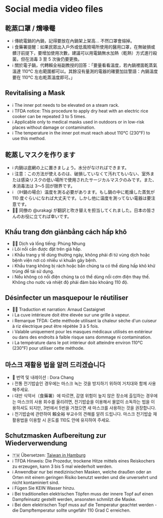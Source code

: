 # Social media video files

## 乾蒸口罩 / 熁喙罨

- ℹ️ 傳統電鍋的內鍋，記得要放在內鍋架上架高... 不然口罩會熔掉。
- ℹ️ 食藥署提醒：如果民眾出入戶外或低風險場所使用的醫用口罩，在無破損或髒汙前提下，要增加使用次數，建議可以用電鍋無水加熱（乾熱）方式進行殺菌，但在消毒 3 至 5 次後仍要更換。
- ℹ️ 關於電子鍋，代轉賴全裕副教授的回答：「要量看看溫度，若內鍋裡面乾蒸氣溫達 110℃ 左右範圍都可以。其餘沒有量測的電器的確要加註警語：內鍋溫度要在 110℃ 左右乾蒸溫度即可。」

## Revitalising a Mask

- ℹ️ The inner pot needs to be elevated on a steam rack.
- ℹ️ TFDA notice: This procedure to apply dry heat with an electric rice cooker can be repeated 3 to 5 times.
- ℹ️ Applicable only to medical masks used in outdoors or in low-risk places without damage or contamination.
- ℹ️ The temperature in the inner pot must reach about 110℃ (230℉)  to use this method.

## 乾蒸しマスクを作ります

- ℹ️ 内鍋は底網の上に置きましょう。水分がなければできます。
- ℹ️ 注意：この方法が使えるのは、破損していなくて汚れてもいない、室外または感染リスクの低い場所で使用されたサージカルマスクのみです。また、本消毒法は 3～5 回が限界です。
- ℹ️ （IH鍋の場合）温度を測る必要があります。もし鍋の中に乾燥した蒸気が 110 度ぐらいになれば大丈夫です。しかし他に温度を測ってない電器は要注意です。
- 👦🏻 同僚の @urakagi が翻訳と吹き替えを担当してくれました。日本の皆さんのお役に立てれば幸いです。

## Khẩu trang đơn giảnbằng cách hấp khô

- 👩‍🏫 Dịch và lồng tiếng: Phùng Nhung
- ℹ️ Lõi nồi cần được đặt trên giá hấp.
- ℹ️ Khẩu trang y tế dùng thường ngày, không phải đi từ vùng dịch hoặc bệnh viện nơi có nhiều vi khuẩn gây bệnh.
- ℹ️ Khẩu trang không bị rách hoặc bẩn chúng ta có thể dùng hấp khô khử trùng để tái sử dụng.
- ℹ️ Nếu không có nồi điện chúng ta có thể dùng nồi cơm điện thay thế. Không cho nước và nhiệt độ phải đảm bảo khoảng 110 độ.

## Désinfecter un masquepour le réutiliser

- 👨‍🏫 Traduction et narration: Arnaud Castaignet
- ℹ️ La cuve intérieure doit être élevée sur une grille à vapeur.
- ℹ️ Remarque TFDA: Cette méthode utilisant la chaleur sèche d'un cuiseur à riz électrique peut être répétée 3 à 5 fois.
- ℹ️ Valable uniquement pour les masques médicaux utilisés en extérieur ou dans des endroits à faible risque sans dommage ni contamination.
- ℹ️ La température dans le pot intérieur doit atteindre environ 110℃ (230℉) pour utiliser cette méthode.

## 마스크 재활용 법을 알려 드리겠습니다

- 💁 번역 및 내레이션 : Dora Chang
- ℹ️ 전통 전기밥솥인 경우에는 마스크 녹는 것을 방지하기 위하여 거치대와 함께 사용해주세요.
- ℹ️ 대만 식약서（食藥署）에 따르면, 감염 위험이 높지 않은 장소에 출입하는 경우에는 마스크의 사용 회수를 올리려면, 전기밥솥을 이용해서 물없이 소독하는 법을 이용하셔도 되지만, 3번에서 5번을 거쳤으면 새 마스크를 사용하는 것을 권장합니다.
- ℹ️ 전기밥솥에 관련하여 賴全裕 부교수의 견해를 알려 드립니다. 마스크 전기밥솥 재활용법을 이용할 시 온도를 110도 안에 유지하여 주세요.

## Schutzmasken Aufbereitung zur Wiederverwendung

- 🇹🇼 Übersetzen: [Taiwan in Hamburg](https://www.facebook.com/TaiwaninHH/)
- ℹ️ TFDA Hinweis: Die Prozedur, trockene Hitze mittels eines Reiskochers zu erzeugen, kann 3 bis 5 mal wiederholt werden.
- ℹ️ Anwendbar nur bei medizinischen Masken, welche draußen oder an Orten mit einem geringen Risiko benutzt werden und die unversehrt und nicht kontaminiert sind. 
- ℹ️ Fügen Sie KEIN Wasser hinzu.
- ℹ️ Bei traditionellen elektrischen Töpfen muss der innere Topf auf einen Dampfeinsatz gestellt werden, ansonsten schmilzt die Maske.
- ℹ️ Bei dem elektrischen Topf muss auf die Temperatur geachtet werden - die Dampftemperatur sollte ungefähr 110 Grad C erreichen.
